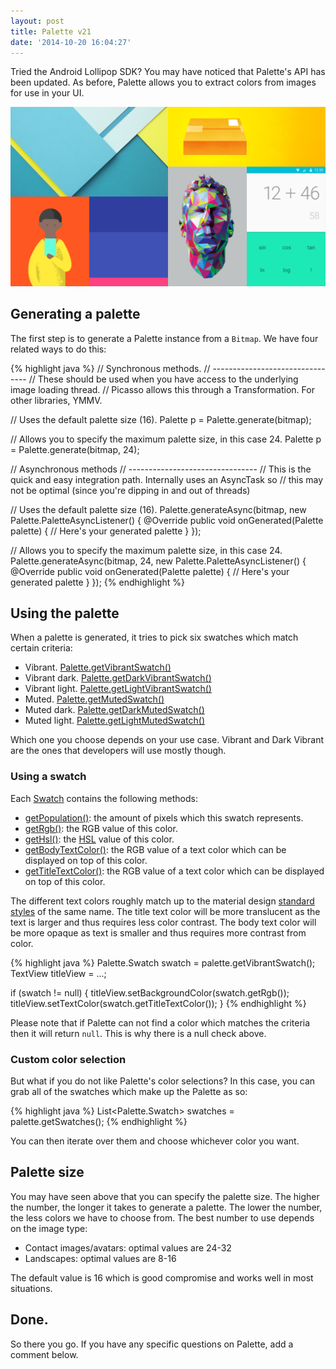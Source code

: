 ```yaml
---
layout: post
title: Palette v21
date: '2014-10-20 16:04:27'
---
```


Tried the Android Lollipop SDK? You may have noticed that Palette's API has been updated. As before, Palette allows you to extract colors from images for use in your UI.

![](/content/images/2014/11/style-color-colorstory-01_large_mdpi.png)

## Generating a palette
The first step is to generate a Palette instance from a `Bitmap`. We have four related ways to do this:

{% highlight java %}
// Synchronous methods.
// --------------------------------
// These should be used when you have access to the underlying image loading thread.
// Picasso allows this through a Transformation. For other libraries, YMMV.

// Uses the default palette size (16).
Palette p = Palette.generate(bitmap);

// Allows you to specify the maximum palette size, in this case 24.
Palette p = Palette.generate(bitmap, 24);


// Asynchronous methods
// --------------------------------
// This is the quick and easy integration path. Internally uses an AsyncTask so 
// this may not be optimal (since you're dipping in and out of threads)

// Uses the default palette size (16).
Palette.generateAsync(bitmap, new Palette.PaletteAsyncListener() {
    @Override
    public void onGenerated(Palette palette) {
       // Here's your generated palette
    }
});

// Allows you to specify the maximum palette size, in this case 24.
Palette.generateAsync(bitmap, 24, new Palette.PaletteAsyncListener() {
    @Override
    public void onGenerated(Palette palette) {
       // Here's your generated palette
    }
});
{% endhighlight %}

## Using the palette

When a palette is generated, it tries to pick six swatches which match certain criteria:

* Vibrant. [Palette.getVibrantSwatch()](https://developer.android.com/reference/android/support/v7/graphics/Palette.html#getVibrantSwatch())
* Vibrant dark. [Palette.getDarkVibrantSwatch()](https://developer.android.com/reference/android/support/v7/graphics/Palette.html#getDarkVibrantSwatch())
* Vibrant light. [Palette.getLightVibrantSwatch()](https://developer.android.com/reference/android/support/v7/graphics/Palette.html#getLightVibrantSwatch())
* Muted. [Palette.getMutedSwatch()](https://developer.android.com/reference/android/support/v7/graphics/Palette.html#getMutedSwatch())
* Muted dark. [Palette.getDarkMutedSwatch()](https://developer.android.com/reference/android/support/v7/graphics/Palette.html#getDarkMutedSwatch())
* Muted light. [Palette.getLightMutedSwatch()](https://developer.android.com/reference/android/support/v7/graphics/Palette.html#getLightMutedSwatch())

Which one you choose depends on your use case. Vibrant and Dark Vibrant are the ones that developers will use mostly though.

### Using a swatch

Each [Swatch](https://developer.android.com/reference/android/support/v7/graphics/Palette.Swatch.html) contains the following methods:

 * [getPopulation()](https://developer.android.com/reference/android/support/v7/graphics/Palette.Swatch.html#getPopulation()): the amount of pixels which this swatch represents. 
 * [getRgb()](https://developer.android.com/reference/android/support/v7/graphics/Palette.Swatch.html#getRgb()): the RGB value of this color.
 * [getHsl()](https://developer.android.com/reference/android/support/v7/graphics/Palette.Swatch.html#getHsl()): the [HSL](http://en.wikipedia.org/wiki/HSL_and_HSV) value of this color.
 * [getBodyTextColor()](https://developer.android.com/reference/android/support/v7/graphics/Palette.Swatch.html#getBodyTextColor()): the RGB value of a text color which can be displayed on top of this color.
 * [getTitleTextColor()](https://developer.android.com/reference/android/support/v7/graphics/Palette.Swatch.html#getTitleTextColor()): the RGB value of a text color which can be displayed on top of this color.
 
The different text colors roughly match up to the material design [standard styles](http://www.google.co.uk/design/spec/style/typography.html#typography-standard-styles) of the same name. The title text color will be more translucent as the text is larger and thus requires less color contrast. The body text color will be more opaque as text is smaller and thus requires more contrast from color.

{% highlight java %}
Palette.Swatch swatch = palette.getVibrantSwatch();
TextView titleView = ...;

if (swatch != null) {
    titleView.setBackgroundColor(swatch.getRgb());
    titleView.setTextColor(swatch.getTitleTextColor());
}
{% endhighlight %}

Please note that if Palette can not find a color which matches the criteria then it will return `null`. This is why there is a null check above.

### Custom color selection

But what if you do not like Palette's color selections? In this case, you can grab all of the swatches which make up the Palette as so:

{% highlight java %}
List<Palette.Swatch> swatches = palette.getSwatches();
{% endhighlight %}

You can then iterate over them and choose whichever color you want.

## Palette size

You may have seen above that you can specify the palette size. The higher the number, the longer it takes to generate a palette. The lower the number, the less colors we have to choose from. The best number to use depends on the image type:

* Contact images/avatars: optimal values are 24-32
* Landscapes: optimal values are 8-16

The default value is 16 which is good compromise and works well in most situations.

## Done.
So there you go. If you have any specific questions on Palette, add a comment below.